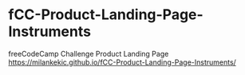 # fCC-Product-Landing-Page-Instruments
freeCodeCamp Challenge Product Landing Page
https://milankekic.github.io/fCC-Product-Landing-Page-Instruments/
